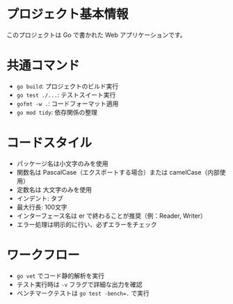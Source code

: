 # プロジェクト基本情報

このプロジェクトは Go で書かれた Web アプリケーションです。

# 共通コマンド

- `go build`: プロジェクトのビルド実行
- `go test ./...`: テストスイート実行
- `gofmt -w .`: コードフォーマット適用
- `go mod tidy`: 依存関係の整理

# コードスタイル

- パッケージ名は小文字のみを使用
- 関数名は PascalCase（エクスポートする場合）または camelCase（内部使用）
- 定数名は 大文字のみを使用　
- インデント: タブ
- 最大行長: 100文字
- インターフェース名は er で終わることが推奨（例：Reader, Writer）
- エラー処理は明示的に行い、必ずエラーをチェック

# ワークフロー

- `go vet` でコード静的解析を実行
- テスト実行時は `-v` フラグで詳細な出力を確認
- ベンチマークテストは `go test -bench=.` で実行
